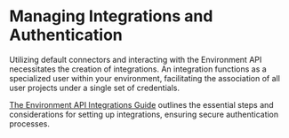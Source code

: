 # Managing Integrations and Authentication

Utilizing default connectors and interacting with the Environment API necessitates the creation of integrations. An integration functions as a specialized user within your environment, facilitating the association of all user projects under a single set of credentials. 

[The Environment API Integrations Guide](../../../../GraFx-Developers/environment-api/02-managing-integrations/) outlines the essential steps and considerations for setting up integrations, ensuring secure authentication processes.